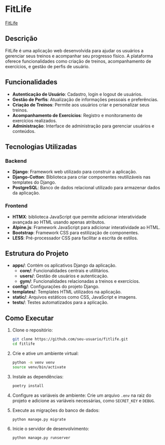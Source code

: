 # FitLife

[FitLife](https://fitlife-production.up.railway.app/)

## Descrição

FitLife é uma aplicação web desenvolvida para ajudar os usuários a gerenciar seus treinos e acompanhar seu progresso físico. A plataforma oferece funcionalidades como criação de treinos, acompanhamento de exercícios, e gestão de perfis de usuário.

## Funcionalidades

- **Autenticação de Usuário**: Cadastro, login e logout de usuários.
- **Gestão de Perfis**: Atualização de informações pessoais e preferências.
- **Criação de Treinos**: Permite aos usuários criar e personalizar seus treinos.
- **Acompanhamento de Exercícios**: Registro e monitoramento de exercícios realizados.
- **Administração**: Interface de administração para gerenciar usuários e conteúdos.

## Tecnologias Utilizadas

### Backend

- **Django**: Framework web utilizado para construir a aplicação.
- **Django-Cotton**: Biblioteca para criar componentes reutilizáveis nas templates do Django.
- **PostgreSQL**: Banco de dados relacional utilizado para armazenar dados da aplicação.

### Frontend

- **HTMX**: biblioteca JavaScript que permite adicionar interatividade avançada ao HTML usando apenas atributos.
- **Alpine.js**: Framework JavaScript para adicionar interatividade ao HTML.
- **Bootstrap**: Framework CSS para estilização de componentes.
- **LESS**: Pré-processador CSS para facilitar a escrita de estilos.

## Estrutura do Projeto

- **apps/**: Contém os aplicativos Django da aplicação.
  - **core/**: Funcionalidades centrais e utilitários.
  - **users/**: Gestão de usuários e autenticação.
  - **gym/**: Funcionalidades relacionadas a treinos e exercícios.
- **config/**: Configurações do projeto Django.
- **templates/**: Templates HTML utilizados na aplicação.
- **static/**: Arquivos estáticos como CSS, JavaScript e imagens.
- **tests/**: Testes automatizados para a aplicação.

## Como Executar

1. Clone o repositório:
    ```sh
    git clone https://github.com/seu-usuario/fitlife.git
    cd fitlife
    ```

2. Crie e ative um ambiente virtual:
    ```sh
    python -m venv venv
    source venv/bin/activate
    ```

3. Instale as dependências:
    ```sh
    poetry install
    ```

4. Configure as variáveis de ambiente:
    Crie um arquivo `.env` na raiz do projeto e adicione as variáveis necessárias, como `SECRET_KEY` e `DEBUG`.

5. Execute as migrações do banco de dados:
    ```sh
    python manage.py migrate
    ```

6. Inicie o servidor de desenvolvimento:
    ```sh
    python manage.py runserver
    ```
